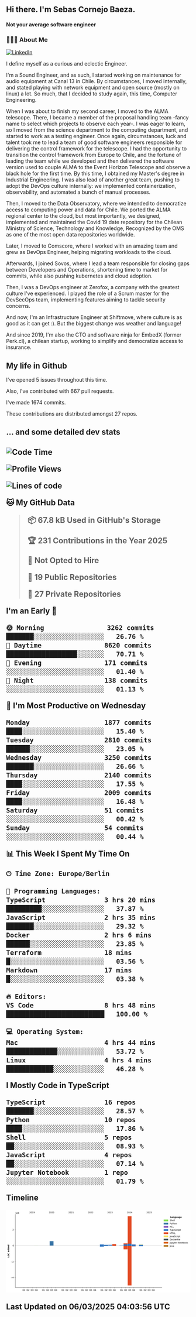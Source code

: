 <h2> Hi there.  I'm Sebas Cornejo Baeza.</h2>
<h4> Not your average software engineer</h4>
<h3> 👨🏻‍💻 About Me </h3>
<a href="http://linkedin.com/in/sebastian-cornejo-baeza/"><img alt="LinkedIn" src="https://img.shields.io/badge/Sebas%20Cornejo%20-informational?style=appveyor&logo=linkedin"></a>


I define myself as a curious and eclectic Engineer.

I'm a Sound Engineer, and as such, I started working on maintenance for audio equipment at Canal 13 in Chile.
By circumstances, I moved internally, and stated playing with network equipment and open source (mostly on linux) 
a lot. So much, that I decided to study again, this time, Computer Engineering.

When I was about to finish my second career, I moved to the ALMA telescope. There, I became a member of the proposal handling team
-fancy name to select which projects to observe each year-. 
I was eager to learn, so I moved from the science department to the computing department, and started to work as 
a testing engineer. Once again, circumstances, luck and talent took me to lead a team of good software engineers 
responsible for delivering the control framework for the telescope. I had the opportunity to transition the control framework from
Europe to Chile, and the fortune of leading the team while we developed and then delivered the software
version used to couple ALMA to the Event Horizon Telescope and observe a black hole for the first time.
By this time, I obtained my Master's degree in Industrial Engineering.
I was also lead of another great team, pushing to adopt the DevOps culture internally: we implemented containerization, observability, and automated a bunch of manual processes.

Then, I moved to the Data Observatory, where we intended to democratize access to computing power
and data for Chile. We ported the ALMA regional center to the cloud, but most importantly, we designed, implemented
and maintained the Covid 19 date repository for the Chilean Ministry of Science, Technology and Knowledge, Recognized by the OMS as one of the most open
data repositories worldwide.

Later, I moved to Comscore, where I worked with an amazing team and grew as DevOps Engineer, helping migrating workloads to the cloud.

Afterwards, I joined Sovos, where I lead a team responsible for closing gaps between Developers and Operations, shortening time to market for commits, while
also pushing kubernetes and cloud adoption.

Then, I was a DevOps engineer at Zerofox, a company with the greatest culture I've experienced. I played the role of a Scrum master for the DevSecOps team,
implementing features aiming to tackle security concerns.

And now, I'm an Infrastructure Engineer at Shiftmove, where culture is as good as it can get :). But the biggest change was weather and language!
 
And since 2019, I'm also the CTO and software ninja for EmbedX (former Perk.cl), a chilean startup, working to simplify and democratize access to insurance.

<h2> My life in Github </h2>

I've opened 5 issues throughout this time.

Also, I've contributed with 667 pull requests.

I've made 1674 commits.

These contributions are distributed amongst 27 repos.

<h2>... and some detailed dev stats<h2>

<!--START_SECTION:waka-->
![Code Time](http://img.shields.io/badge/Code%20Time-1%2C061%20hrs%2046%20mins-blue)

![Profile Views](http://img.shields.io/badge/Profile%20Views-33-blue)

![Lines of code](https://img.shields.io/badge/From%20Hello%20World%20I%27ve%20Written-5.3%20million%20lines%20of%20code-blue)

**🐱 My GitHub Data** 

> 📦 67.8 kB Used in GitHub's Storage 
 > 
> 🏆 231 Contributions in the Year 2025
 > 
> 🚫 Not Opted to Hire
 > 
> 📜 19 Public Repositories 
 > 
> 🔑 27 Private Repositories 
 > 
**I'm an Early 🐤** 

```text
🌞 Morning                3262 commits        ███████░░░░░░░░░░░░░░░░░░   26.76 % 
🌆 Daytime                8620 commits        ██████████████████░░░░░░░   70.71 % 
🌃 Evening                171 commits         ░░░░░░░░░░░░░░░░░░░░░░░░░   01.40 % 
🌙 Night                  138 commits         ░░░░░░░░░░░░░░░░░░░░░░░░░   01.13 % 
```
📅 **I'm Most Productive on Wednesday** 

```text
Monday                   1877 commits        ████░░░░░░░░░░░░░░░░░░░░░   15.40 % 
Tuesday                  2810 commits        ██████░░░░░░░░░░░░░░░░░░░   23.05 % 
Wednesday                3250 commits        ███████░░░░░░░░░░░░░░░░░░   26.66 % 
Thursday                 2140 commits        ████░░░░░░░░░░░░░░░░░░░░░   17.55 % 
Friday                   2009 commits        ████░░░░░░░░░░░░░░░░░░░░░   16.48 % 
Saturday                 51 commits          ░░░░░░░░░░░░░░░░░░░░░░░░░   00.42 % 
Sunday                   54 commits          ░░░░░░░░░░░░░░░░░░░░░░░░░   00.44 % 
```


📊 **This Week I Spent My Time On** 

```text
🕑︎ Time Zone: Europe/Berlin

💬 Programming Languages: 
TypeScript               3 hrs 20 mins       █████████░░░░░░░░░░░░░░░░   37.87 % 
JavaScript               2 hrs 35 mins       ███████░░░░░░░░░░░░░░░░░░   29.32 % 
Docker                   2 hrs 6 mins        ██████░░░░░░░░░░░░░░░░░░░   23.85 % 
Terraform                18 mins             █░░░░░░░░░░░░░░░░░░░░░░░░   03.56 % 
Markdown                 17 mins             █░░░░░░░░░░░░░░░░░░░░░░░░   03.38 % 

🔥 Editors: 
VS Code                  8 hrs 48 mins       █████████████████████████   100.00 % 

💻 Operating System: 
Mac                      4 hrs 44 mins       █████████████░░░░░░░░░░░░   53.72 % 
Linux                    4 hrs 4 mins        ████████████░░░░░░░░░░░░░   46.28 % 
```

**I Mostly Code in TypeScript** 

```text
TypeScript               16 repos            ███████░░░░░░░░░░░░░░░░░░   28.57 % 
Python                   10 repos            ████░░░░░░░░░░░░░░░░░░░░░   17.86 % 
Shell                    5 repos             ██░░░░░░░░░░░░░░░░░░░░░░░   08.93 % 
JavaScript               4 repos             ██░░░░░░░░░░░░░░░░░░░░░░░   07.14 % 
Jupyter Notebook         1 repo              ░░░░░░░░░░░░░░░░░░░░░░░░░   01.79 % 
```



**Timeline**

![Lines of Code chart](https://raw.githubusercontent.com/scornejob/scornejob/master/assets/bar_graph.png)


 Last Updated on 06/03/2025 04:03:56 UTC
<!--END_SECTION:waka-->

